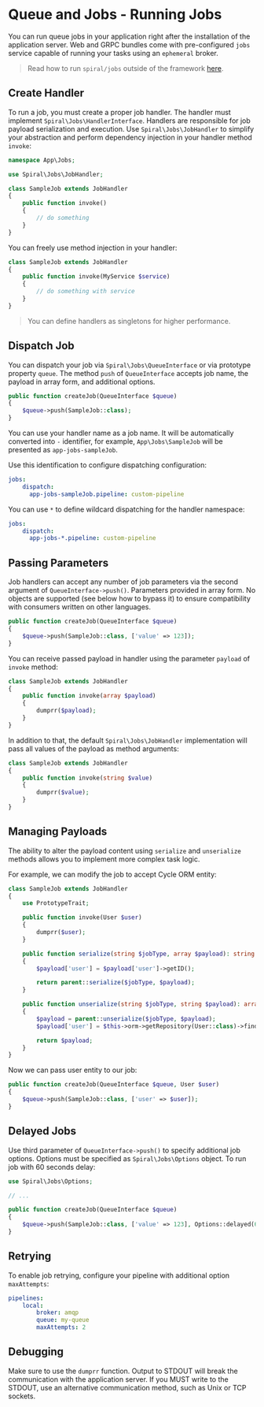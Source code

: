 # Queue and Jobs - Running Jobs
You can run queue jobs in your application right after the installation of the application server. Web and GRPC bundles
come with pre-configured `jobs` service capable of running your tasks using an `ephemeral` broker.

> Read how to run `spiral/jobs` outside of the framework [here](/queue/standalone.md).

## Create Handler
To run a job, you must create a proper job handler. The handler must implement `Spiral\Jobs\HandlerInterface`. Handlers are
responsible for job payload serialization and execution. Use `Spiral\Jobs\JobHandler` to simplify your abstraction
and perform dependency injection in your handler method `invoke`:

```php
namespace App\Jobs;

use Spiral\Jobs\JobHandler;

class SampleJob extends JobHandler
{
    public function invoke()
    {
        // do something
    }
}
```

You can freely use method injection in your handler:

```php
class SampleJob extends JobHandler
{
    public function invoke(MyService $service)
    {
        // do something with service
    }
}
```

> You can define handlers as singletons for higher performance.

## Dispatch Job
You can dispatch your job via `Spiral\Jobs\QueueInterface` or via prototype property `queue`. The method `push` of 
`QueueInterface` accepts job name, the payload in array form, and additional options.

```php
public function createJob(QueueInterface $queue)
{
    $queue->push(SampleJob::class);
}
``` 

You can use your handler name as a job name. It will be automatically converted into `-` identifier, for example, 
`App\Jobs\SampleJob` will be presented as `app-jobs-sampleJob`.

Use this identification to configure dispatching configuration:

```yaml
jobs:
    dispatch:
      app-jobs-sampleJob.pipeline: custom-pipeline
```

You can use `*` to define wildcard dispatching for the handler namespace:

```yaml
jobs:
    dispatch:
      app-jobs-*.pipeline: custom-pipeline
```

## Passing Parameters
Job handlers can accept any number of job parameters via the second argument of `QueueInterface->push()`. Parameters provided in array form. No objects are supported (see below how to bypass it) to ensure compatibility with consumers written on other languages.

```php
public function createJob(QueueInterface $queue)
{
    $queue->push(SampleJob::class, ['value' => 123]);
}
```

You can receive passed payload in handler using the parameter `payload` of `invoke` method:

```php
class SampleJob extends JobHandler
{
    public function invoke(array $payload)
    {
        dumprr($payload);
    }
}
```

In addition to that, the default `Spiral\Jobs\JobHandler` implementation will pass all values of the payload as method arguments:


```php
class SampleJob extends JobHandler
{
    public function invoke(string $value)
    {
        dumprr($value);
    }
}
```

## Managing Payloads
The ability to alter the payload content using `serialize` and `unserialize` methods allows you to implement more complex
task logic.

For example, we can modify the job to accept Cycle ORM entity:

```php
class SampleJob extends JobHandler
{
    use PrototypeTrait;

    public function invoke(User $user)
    {
        dumprr($user);
    }

    public function serialize(string $jobType, array $payload): string
    {
        $payload['user'] = $payload['user']->getID();

        return parent::serialize($jobType, $payload);
    }

    public function unserialize(string $jobType, string $payload): array
    {
        $payload = parent::unserialize($jobType, $payload);
        $payload['user'] = $this->orm->getRepository(User::class)->findByPK($payload['user']);

        return $payload;
    }
}
```

Now we can pass user entity to our job:

```php
public function createJob(QueueInterface $queue, User $user)
{
    $queue->push(SampleJob::class, ['user' => $user]);
}
```

## Delayed Jobs
Use third parameter of `QueueInterface->push()` to specify additional job options. Options must be specified as 
`Spiral\Jobs\Options` object. To run job with 60 seconds delay:

```php
use Spiral\Jobs\Options;

// ...

public function createJob(QueueInterface $queue)
{
    $queue->push(SampleJob::class, ['value' => 123], Options::delayed(60));
}
```

## Retrying
To enable job retrying, configure your pipeline with additional option `maxAttempts`:

```yaml
pipelines:
    local:
        broker: amqp
        queue: my-queue
        maxAttempts: 2
```

## Debugging
Make sure to use the `dumprr` function. Output to STDOUT will break the communication with the application server. If you MUST write to the STDOUT, use an alternative communication method, such as Unix or TCP sockets.
